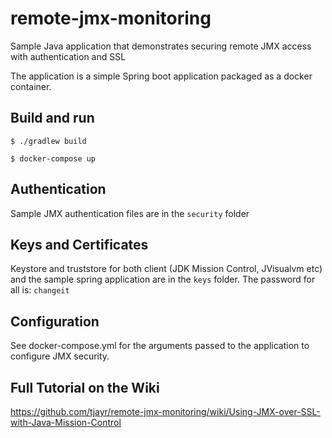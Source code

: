 # remote-jmx-monitoring

Sample Java application that demonstrates securing remote JMX access with authentication and SSL

The application is a simple Spring boot application packaged as a docker container.

## Build and run

```
$ ./gradlew build

$ docker-compose up
```

## Authentication

Sample JMX authentication files are in the `security` folder

## Keys and Certificates

Keystore and truststore for both client (JDK Mission Control, JVisualvm etc) and the sample spring application are in the `keys` folder.
The password for all is: `changeit`

## Configuration

See docker-compose.yml for the arguments passed to the application to configure JMX security.

## Full Tutorial on the Wiki

https://github.com/tjayr/remote-jmx-monitoring/wiki/Using-JMX-over-SSL-with-Java-Mission-Control



